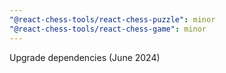 ```yaml
---
"@react-chess-tools/react-chess-puzzle": minor
"@react-chess-tools/react-chess-game": minor
---
```


Upgrade dependencies (June 2024)
